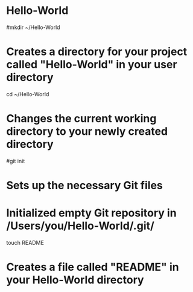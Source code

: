 Hello-World
===========
#mkdir ~/Hello-World
# Creates a directory for your project called "Hello-World" in your user directory

cd ~/Hello-World
# Changes the current working directory to your newly created directory

#git init
# Sets up the necessary Git files
# Initialized empty Git repository in /Users/you/Hello-World/.git/

touch README
# Creates a file called "README" in your Hello-World directory

